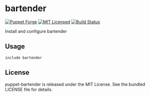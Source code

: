 bartender
==============

[![Puppet Forge](https://img.shields.io/puppetforge/v/halyard/bartender.svg)](https://forge.puppetlabs.com/halyard/bartender)
[![MIT Licensed](https://img.shields.io/badge/license-MIT-green.svg)](https://tldrlegal.com/license/mit-license)
[![Build Status](https://img.shields.io/circleci/project/halyard/puppet-bartender/master.svg)](https://circleci.com/gh/halyard/puppet-bartender)

Install and configure bartender

## Usage

```puppet
include bartender
```

## License

puppet-bartender is released under the MIT License. See the bundled LICENSE file for details.

